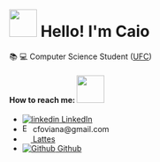 # <img src="https://media.giphy.com/media/Cmr1OMJ2FN0B2/giphy.gif" height="50px" width="50px"> Hello! I'm Caio 

<p>
📚 💻 Computer Science Student (<a href= https://cc.ufc.br/>UFC</a>) 
</p>

#### How to reach me:     <img src="https://media.giphy.com/media/WpCaUSZg9e45tAIacr/giphy.gif" width="50px" height="50px">

<p>
  <ul>
  
  <li>
  <a href="https://www.linkedin.com/in/caio-oliveira1312/">
  <img src="https://i.stack.imgur.com/gVE0j.png" alt="linkedin"> 
  LinkedIn</a>
</li>
  
  <li>
  <img src="https://www.google.com/url?sa=i&url=https%3A%2F%2Flogodownload.org%2Fgmail-logo%2F&psig=AOvVaw3ycuLSKNJZBrM2V9cHx3tN&ust=1615747165724000&source=images&cd=vfe&ved=0CAIQjRxqFwoTCKieprH1re8CFQAAAAAdAAAAABAD" alt="Email" height="15px" width="15px"> 
  cfoviana@gmail.com
</li>
   
   <li><a href = "http://lattes.cnpq.br/5552876897987921">
  <img src = "http://portal1.iff.edu.br/reitoria/imagens-da-reitoria/botao-lattes-on.png/@@images/a04e10ad-d46f-42a6-92f3-4983e71e31ee.png" alt"Lattes" height="15px" width="15px"> Lattes</a>
</li>
  
  <li><a href="https://github.com/caiofov">
    <img src="https://i.stack.imgur.com/tskMh.png" alt="Github"> Github
    </a>
</li>
    
  </ul>
</p>
